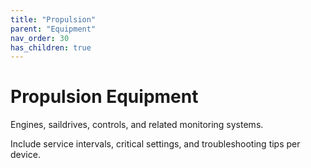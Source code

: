 ```yaml
---
title: "Propulsion"
parent: "Equipment"
nav_order: 30
has_children: true
---
```


# Propulsion Equipment

Engines, saildrives, controls, and related monitoring systems.

Include service intervals, critical settings, and troubleshooting tips per device.
